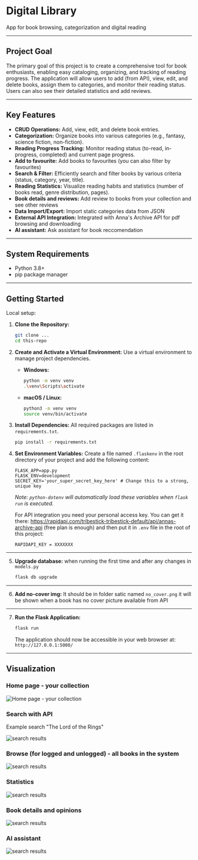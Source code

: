 # Digital Library
App for book browsing, categorization and digital reading 

---

## Project Goal


The primary goal of this project is to create a comprehensive tool for book enthusiasts, enabling easy cataloging, organizing, and tracking of reading progress. The application will allow users to add (from API), view, edit, and delete books, assign them to categories, and monitor their reading status. Users can also see their detailed statistics and add reviews.


---
## Key Features


* **CRUD Operations:** Add, view, edit, and delete book entries.
* **Categorization:** Organize books into various categories (e.g., fantasy, science fiction, non-fiction).
* **Reading Progress Tracking:** Monitor reading status (to-read, in-progress, completed) and current page progress.
* **Add to favourite:** Add books to favourites (you can also filter by favourites)
* **Search & Filter:** Efficiently search and filter books by various criteria (status, category, year, title).
* **Reading Statistics:** Visualize reading habits and statistics (number of books read, genre distribution, pages).
* **Book details and reviews:** Add review to books from your collection and see other reviews
* **Data Import/Export:** Import static categories data from JSON
* **External API Integration:** Integrated with Anna's Archive API for pdf browsing and downloading
* **AI assistant:** Ask assistant for book reccomendation
---

## System Requirements

* Python 3.8+
* pip package manager

---

## Getting Started

Local setup:

1.  **Clone the Repository:**
    ```bash
    git clone ...
    cd this-repo
    ```

2.  **Create and Activate a Virtual Environment:**
    Use a virtual environment to manage project dependencies.

    * **Windows:**
        ```bash
        python -m venv venv
        .\venv\Scripts\activate
        ```
    * **macOS / Linux:**
        ```bash
        python3 -m venv venv
        source venv/bin/activate
        ```

3.  **Install Dependencies:**
    All required packages are listed in `requirements.txt`.

    ```bash
    pip install -r requirements.txt
    ```

4.  **Set Environment Variables:**
    Create a file named `.flaskenv` in the root directory of your project and add the following content:

    ```
    FLASK_APP=app.py
    FLASK_ENV=development
    SECRET_KEY='your_super_secret_key_here' # Change this to a strong, unique key
    ```
    *Note: `python-dotenv` will automatically load these variables when `flask run` is executed.*

    For API integration you need your personal access key. You can get it there: https://rapidapi.com/tribestick-tribestick-default/api/annas-archive-api (free plan is enough) and then put it in `.env` file in the root of this project:

    ```
    RAPIDAPI_KEY = XXXXXXX
    ```
    
---  

5.  **Upgrade database:** when running the first time and after any changes in `models.py`

    ```bash
    flask db upgrade
    ```
---   

6.  **Add no-cover img:**
    It should be in folder satic named `no_cover.png` it will be shown when a book has no cover picture available from API
    

---   

7.  **Run the Flask Application:**
    ```bash
    flask run
    ```
    The application should now be accessible in your web browser at: `http://127.0.0.1:5000/`

---

## Visualization

### Home page - your collection

![Home page - your collection](static/screenshots/home_shelf.png)

### Search with API

Example search "The Lord of the Rings"

![search results](static/screenshots/search_results.png)

### Browse (for logged and unlogged) - all books in the system

![search results](static/screenshots/browse_unlogged.png)

### Statistics

![search results](static/screenshots/stats.png)

### Book details and opinions

![search results](static/screenshots/details.png)

### AI assistant

![search results](static/screenshots/asystent.png)

